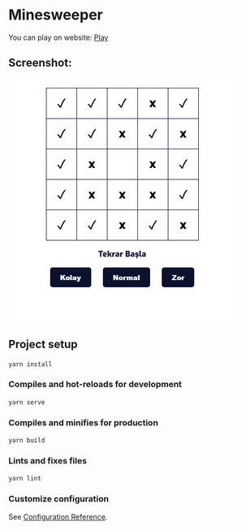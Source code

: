 # Minesweeper
You can play on website: [Play](https://mayin-tarlasi.now.sh/)

## Screenshot:
![Screenshot](https://github.com/mustafaberat/MayinTarlasi-Game-by-Vue/blob/master/src/output/screenshot.PNG)

## Project setup

```
yarn install
```

### Compiles and hot-reloads for development

```
yarn serve
```

### Compiles and minifies for production

```
yarn build
```

### Lints and fixes files

```
yarn lint
```

### Customize configuration

See [Configuration Reference](https://cli.vuejs.org/config/).
